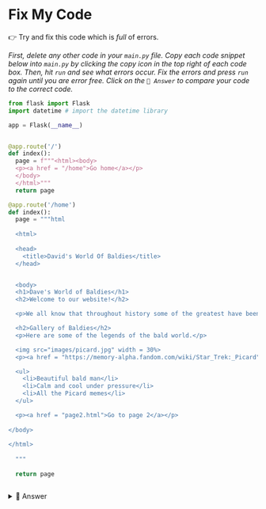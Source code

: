 # Fix My Code

👉 Try and fix this code which is *full* of errors.

*First, delete any other code in your `main.py` file. Copy each code snippet below into `main.py` by clicking the copy icon in the top right of each code box. Then, hit `run` and see what errors occur. Fix the errors and press `run` again until you are error free. Click on the `👀 Answer` to compare your code to the correct code.*

```python
from flask import Flask
import datetime # import the datetime library

app = Flask(__name__)


@app.route('/')
def index(): 
  page = f"""<html><body>
  <p><a href = "/home">Go home</a></p>
  </body>
  </html>"""
  return page

@app.route('/home') 
def index(): 
  page = """html
  
  <html>
    
  <head>
    <title>David's World Of Baldies</title>
  </head>


  <body>
  <h1>Dave's World of Baldies</h1> 
  <h2>Welcome to our website!</h2>

  <p>We all know that throughout history some of the greatest have been Baldies, let's see the epicness of their heads bereft of hair.</p>

  <h2>Gallery of Baldies</h2>
  <p>Here are some of the legends of the bald world.</p>

  <img src="images/picard.jpg" width = 30%> 
  <p><a href = "https://memory-alpha.fandom.com/wiki/Star_Trek:_Picard">Captain Jean Luc Picard: Baldest Star Trek captain, and legend.</a></p>

  <ul>
    <li>Beautiful bald man</li>
    <li>Calm and cool under pressure</li>
    <li>All the Picard memes</li>
  </ul>

  <p><a href = "page2.html">Go to page 2</a></p>
  
</body>
  
</html>
  
  """
  
  return page



```

<details> <summary> 👀 Answer </summary>

```python
from flask import Flask
import datetime # import the datetime library

app = Flask(__name__, static_url_path="/static") # No path to the static folder to get images etc


@app.route('/')
def index(): 
  page = f"""<html><body>
  <p><a href = "/home">Go home</a></p>
  </body>
  </html>"""
  return page

@app.route('/home') 
def home(): #Two subroutines with the same name. 
  page = """html
  
  <html>
    
  <head>
    <title>David's World Of Baldies</title>
  </head>


  <body>
  <h1>Dave's World of Baldies</h1> 
  <h2>Welcome to our website!</h2>

  <p>We all know that throughout history some of the greatest have been Baldies, let's see the epicness of their heads bereft of hair.</p>

  <h2>Gallery of Baldies</h2>
  <p>Here are some of the legends of the bald world.</p>

  <img src="images/picard.jpg" width = 30%> 
  <p><a href = "https://memory-alpha.fandom.com/wiki/Star_Trek:_Picard">Captain Jean Luc Picard: Baldest Star Trek captain, and legend.</a></p>

  <ul>
    <li>Beautiful bald man</li>
    <li>Calm and cool under pressure</li>
    <li>All the Picard memes</li>
  </ul>

  <p><a href = "page2.html">Go to page 2</a></p>
  
</body>
  
</html>
  
  """
  
  return page


app.run(host='0.0.0.0', port=81) # Missed the run command
```

</details>